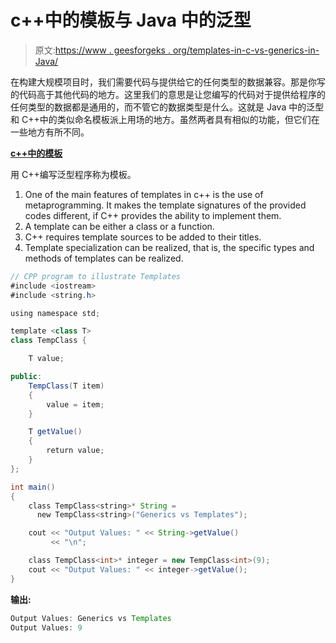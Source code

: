 # c++中的模板与 Java 中的泛型

> 原文:[https://www . geesforgeks . org/templates-in-c-vs-generics-in-Java/](https://www.geeksforgeeks.org/templates-in-c-vs-generics-in-java/)

在构建大规模项目时，我们需要代码与提供给它的任何类型的数据兼容。那是你写的代码高于其他代码的地方。这里我们的意思是让您编写的代码对于提供给程序的任何类型的数据都是通用的，而不管它的数据类型是什么。这就是 Java 中的泛型和 C++中的类似命名模板派上用场的地方。虽然两者具有相似的功能，但它们在一些地方有所不同。

**[c++中的模板](https://www.geeksforgeeks.org/templates-cpp/)**

用 C++编写泛型程序称为模板。

1.  One of the main features of templates in c++ is the use of metaprogramming. It makes the template signatures of the provided codes different, if C++ provides the ability to implement them.
2.  A template can be either a class or a function.
3.  C++ requires template sources to be added to their titles.
4.  Template specialization can be realized, that is, the specific types and methods of templates can be realized.

```java
// CPP program to illustrate Templates
#include <iostream>
#include <string.h>

using namespace std;

template <class T>
class TempClass {

    T value;

public:
    TempClass(T item)
    {
        value = item;
    }

    T getValue()
    {
        return value;
    }
};

int main()
{
    class TempClass<string>* String = 
      new TempClass<string>("Generics vs Templates");

    cout << "Output Values: " << String->getValue() 
         << "\n";

    class TempClass<int>* integer = new TempClass<int>(9);
    cout << "Output Values: " << integer->getValue();
}
```

**输出:**

```java
Output Values: Generics vs Templates
Output Values: 9

```